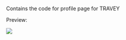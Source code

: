 Contains the code for profile page for TRAVEY

Preview:

![](https://github.com/parth12/TRAVEY/blob/master/Profile_Page/out-1.gif)
